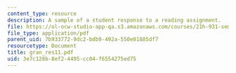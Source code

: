 ```yaml
---
content_type: resource
description: A sample of a student response to a reading assignment.
file: https://ol-ocw-studio-app-qa.s3.amazonaws.com/courses/21h-931-seminar-in-historical-methods-spring-2004/3e7c128b8ef24495cc04f6554275ed75_gran_res11.pdf
file_type: application/pdf
parent_uid: 7b933772-9dc2-bdb9-492a-550e01885df7
resourcetype: Document
title: gran_res11.pdf
uid: 3e7c128b-8ef2-4495-cc04-f6554275ed75
---
```

